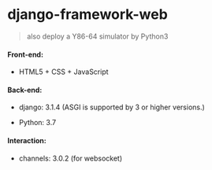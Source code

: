 # django-framework-web



> also deploy a Y86-64 simulator by Python3







#### Front-end:



- HTML5 + CSS + JavaScript







#### Back-end:



- django: 3.1.4 (ASGI is supported by 3 or higher versions.)

- Python: 3.7







#### Interaction:



- channels: 3.0.2 (for websocket)
